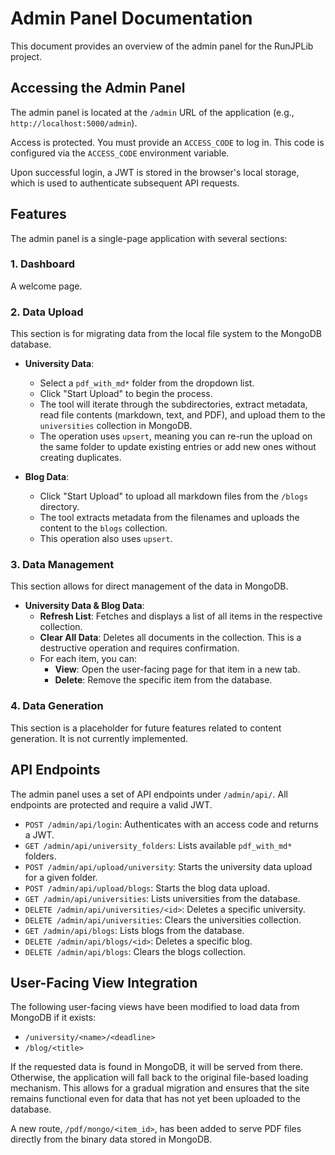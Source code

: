 # Admin Panel Documentation

This document provides an overview of the admin panel for the RunJPLib project.

## Accessing the Admin Panel

The admin panel is located at the `/admin` URL of the application (e.g., `http://localhost:5000/admin`).

Access is protected. You must provide an `ACCESS_CODE` to log in. This code is configured via the `ACCESS_CODE` environment variable.

Upon successful login, a JWT is stored in the browser's local storage, which is used to authenticate subsequent API requests.

## Features

The admin panel is a single-page application with several sections:

### 1. Dashboard

A welcome page.

### 2. Data Upload

This section is for migrating data from the local file system to the MongoDB database.

-   **University Data**:
    -   Select a `pdf_with_md*` folder from the dropdown list.
    -   Click "Start Upload" to begin the process.
    -   The tool will iterate through the subdirectories, extract metadata, read file contents (markdown, text, and PDF), and upload them to the `universities` collection in MongoDB.
    -   The operation uses `upsert`, meaning you can re-run the upload on the same folder to update existing entries or add new ones without creating duplicates.

-   **Blog Data**:
    -   Click "Start Upload" to upload all markdown files from the `/blogs` directory.
    -   The tool extracts metadata from the filenames and uploads the content to the `blogs` collection.
    -   This operation also uses `upsert`.

### 3. Data Management

This section allows for direct management of the data in MongoDB.

-   **University Data & Blog Data**:
    -   **Refresh List**: Fetches and displays a list of all items in the respective collection.
    -   **Clear All Data**: Deletes all documents in the collection. This is a destructive operation and requires confirmation.
    -   For each item, you can:
        -   **View**: Open the user-facing page for that item in a new tab.
        -   **Delete**: Remove the specific item from the database.

### 4. Data Generation

This section is a placeholder for future features related to content generation. It is not currently implemented.

## API Endpoints

The admin panel uses a set of API endpoints under `/admin/api/`. All endpoints are protected and require a valid JWT.

-   `POST /admin/api/login`: Authenticates with an access code and returns a JWT.
-   `GET /admin/api/university_folders`: Lists available `pdf_with_md*` folders.
-   `POST /admin/api/upload/university`: Starts the university data upload for a given folder.
-   `POST /admin/api/upload/blogs`: Starts the blog data upload.
-   `GET /admin/api/universities`: Lists universities from the database.
-   `DELETE /admin/api/universities/<id>`: Deletes a specific university.
-   `DELETE /admin/api/universities`: Clears the universities collection.
-   `GET /admin/api/blogs`: Lists blogs from the database.
-   `DELETE /admin/api/blogs/<id>`: Deletes a specific blog.
-   `DELETE /admin/api/blogs`: Clears the blogs collection.

## User-Facing View Integration

The following user-facing views have been modified to load data from MongoDB if it exists:

-   `/university/<name>/<deadline>`
-   `/blog/<title>`

If the requested data is found in MongoDB, it will be served from there. Otherwise, the application will fall back to the original file-based loading mechanism. This allows for a gradual migration and ensures that the site remains functional even for data that has not yet been uploaded to the database.

A new route, `/pdf/mongo/<item_id>`, has been added to serve PDF files directly from the binary data stored in MongoDB.
